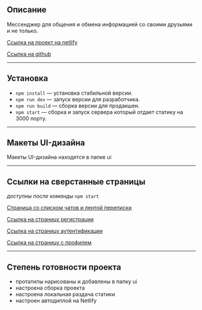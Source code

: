 ## Описание

Мессенджер для общения и обмена информацией со своими друзьями и не только.

[Ссылка на проект на netlify](https://frolicking-frangipane-e27880.netlify.app/)

[Ссылка на github](https://github.com/Nastavshev/middle.messenger.praktikum.yandex)
___
## Установка

- `npm install` — установка стабильной версии.
- `npm run dev` — запуск версии для разработчика.
- `npm run build` — сборка версии для продакшен.
- `npm start` — сборка и запуск сервера который отдает статику на 3000 порту.
---
## Макеты UI-дизайна

Макеты UI-дизайна находятся в папке ui
___

## Ссылки на сверстанные страницы

*доступны после команды* `npm start`

[Страница со списком чатов и лентой переписки](http://localhost:3000/src/chats.html)

[Ссылка на страницу регистрации](http://localhost:3000/src/signup.html)

[Ссылка на страницу аутентификации](http://localhost:3000/src/signin.html)

[Ссылка на страницу с профилем](http://localhost:3000/src/profile.html)
___

## Степень готовности проекта

- протатипы нарисованы и добавлены в папку ui
- настроена сборка проекта
- настроена локальная раздача статики
- настроен автодиплой на Netlify